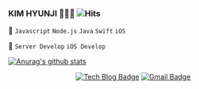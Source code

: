 ### KIM HYUNJI  👩🏻‍💻  ![Hits](https://hits.seeyoufarm.com/api/count/incr/badge.svg?url=https%3A%2F%2Fgithub.com%2Fkhynjiee&count_bg=%23AE7BF5&title_bg=%23481D94&icon=&icon_color=%23E7E7E7&title=hits&edge_flat=false)
  
📌 `Javascript` `Node.js` `Java` `Swift` `iOS`<br>
  
📌 `Server Develop` `iOS Develop`
  
[![Anurag's github stats](https://github-readme-stats.vercel.app/api?username=khyunjiee)](https://github.com/anuraghazra/github-readme-stats)

<div align=center>

  [![Tech Blog Badge](http://img.shields.io/badge/-Tech%20blog-96588A?style=flat&link=https://purple-log.tistory.com/)](https://purple-log.tistory.com/)
  [![Gmail Badge](https://img.shields.io/badge/Gmail-d14836?style=flat&logo=Gmail&logoColor=white&link=mailto:snugyun01@gmail.com)](mailto:khyunjiee@gmail.com)
  
</div>

<!--
**khyunjiee/khyunjiee** is a ✨ _special_ ✨ repository because its `README.md` (this file) appears on your GitHub profile.

Here are some ideas to get you started:

- 🔭 I’m currently working on ...
- 🌱 I’m currently learning ...
- 👯 I’m looking to collaborate on ...
- 🤔 I’m looking for help with ...
- 💬 Ask me about ...
- 📫 How to reach me: ...
- 😄 Pronouns: ...
- ⚡ Fun fact: ...
-->
